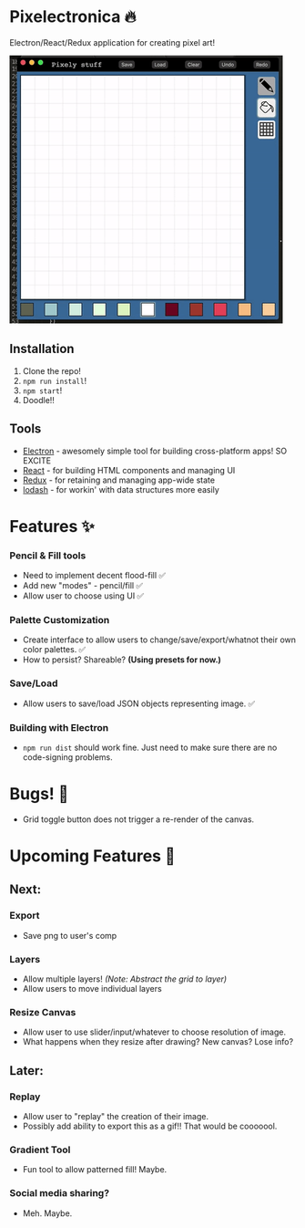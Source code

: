 # Pixelectronica :fire:

Electron/React/Redux application for creating pixel art!

![Example Image](./pixelling.gif)

## Installation

1. Clone the repo!
1. `npm run install`!
1. `npm start`!
1. Doodle!!

## Tools

- [Electron](http://electron.atom.io/) - awesomely simple tool for building cross-platform apps! SO EXCITE
- [React](https://facebook.github.io/react/) - for building HTML components and managing UI
- [Redux](http://redux.js.org/) - for retaining and managing app-wide state
- [lodash](https://lodash.com/) - for workin' with data structures more easily

# Features ✨

### Pencil & Fill tools
  - Need to implement decent flood-fill ✅
  - Add new "modes" - pencil/fill ✅
  - Allow user to choose using UI ✅

### Palette Customization
  - Create interface to allow users to change/save/export/whatnot their own color palettes. ✅
  - How to persist? Shareable? **(Using presets for now.)**

### Save/Load
  - Allow users to save/load JSON objects representing image. ✅

### Building with Electron
  - `npm run dist` should work fine. Just need to make sure there are no code-signing problems. 

# Bugs! 🐛

- Grid toggle button does not trigger a re-render of the canvas.

# Upcoming Features 🌅

## Next:

### Export
  - Save png to user's comp

### Layers
  - Allow multiple layers! _(Note: Abstract the grid to layer)_
  - Allow users to move individual layers

### Resize Canvas
  - Allow user to use slider/input/whatever to choose resolution of image.
  - What happens when they resize after drawing? New canvas? Lose info?

## Later:

### Replay
  - Allow user to "replay" the creation of their image.
  - Possibly add ability to export this as a gif!! That would be cooooool.

### Gradient Tool
  - Fun tool to allow patterned fill! Maybe.

### Social media sharing?
  - Meh. Maybe.